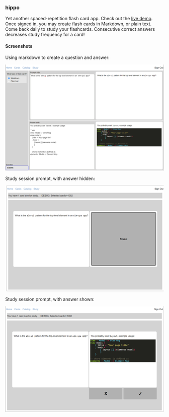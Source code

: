 ### hippo

Yet another spaced-repetition flash card app. Check out the [live demo](https://hippo.lamdera.app/). Once signed in, you may create flash cards in Markdown, or plain text. Come back daily to study your flashcards. Consecutive correct answers decreases study frequency for a card!


#### Screenshots

Using markdown to create a question and answer:

![img](./assets/screenshot1.png)

Study session prompt, with answer hidden:

![img](./assets/screenshot2.png)


Study session prompt, with answer shown:

![img](./assets/screenshot3.png)


